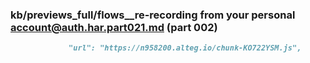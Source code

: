 ### kb/previews_full/flows__re-recording from your personal account@auth.har.part021.md (part 002)

```md
             "url": "https://n958200.alteg.io/chunk-KO722YSM.js",
            
```

```
